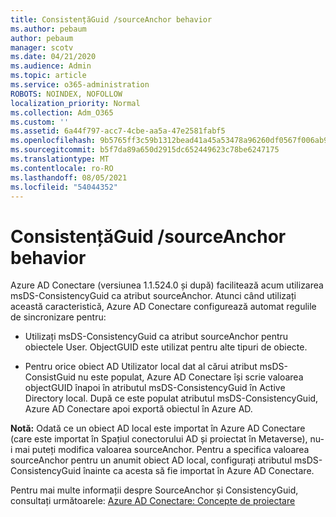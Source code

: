 ```yaml
---
title: ConsistențăGuid /sourceAnchor behavior
ms.author: pebaum
author: pebaum
manager: scotv
ms.date: 04/21/2020
ms.audience: Admin
ms.topic: article
ms.service: o365-administration
ROBOTS: NOINDEX, NOFOLLOW
localization_priority: Normal
ms.collection: Adm_O365
ms.custom: ''
ms.assetid: 6a44f797-acc7-4cbe-aa5a-47e2581fabf5
ms.openlocfilehash: 9b5765ff3c59b1312bead41a45a53478a96260df0567f006ab93c3ccfaf4be64
ms.sourcegitcommit: b5f7da89a650d2915dc652449623c78be6247175
ms.translationtype: MT
ms.contentlocale: ro-RO
ms.lasthandoff: 08/05/2021
ms.locfileid: "54044352"
---
```

# <a name="consistencyguid--sourceanchor-behavior"></a>ConsistențăGuid /sourceAnchor behavior

Azure AD Conectare (versiunea 1.1.524.0 și după) facilitează acum utilizarea msDS-ConsistencyGuid ca atribut sourceAnchor. Atunci când utilizați această caracteristică, Azure AD Conectare configurează automat regulile de sincronizare pentru:
  
- Utilizați msDS-ConsistencyGuid ca atribut sourceAnchor pentru obiectele User. ObjectGUID este utilizat pentru alte tipuri de obiecte.
    
- Pentru orice obiect AD Utilizator local dat al cărui atribut msDS-ConsistGuid nu este populat, Azure AD Conectare își scrie valoarea objectGUID înapoi în atributul msDS-ConsistencyGuid în Active Directory local. După ce este populat atributul msDS-ConsistencyGuid, Azure AD Conectare apoi exportă obiectul în Azure AD.
    
 **Notă:** Odată ce un obiect AD local este importat în Azure AD Conectare (care este importat în Spațiul conectorului AD și proiectat în Metaverse), nu-i mai puteți modifica valoarea sourceAnchor. Pentru a specifica valoarea sourceAnchor pentru un anumit obiect AD local, configurați atributul msDS-ConsistencyGuid înainte ca acesta să fie importat în Azure AD Conectare. 
  
Pentru mai multe informații despre SourceAnchor și ConsistencyGuid, consultați următoarele: [Azure AD Conectare: Concepte de proiectare](https://docs.microsoft.com/azure/active-directory/connect/active-directory-aadconnect-design-concepts)
  

